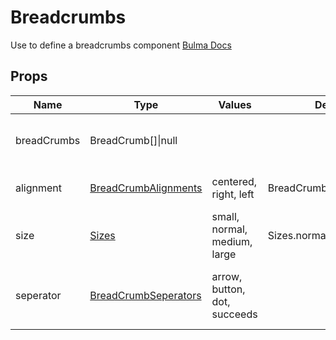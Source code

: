 # Breadcrumbs

Use to define a breadcrumbs component
[Bulma Docs](https://bulma.io/documentation/components/breadcrumb/)
## Props

| Name    | Type | Values | Default | Description |
| -------- | ------- | -------- | ------- | ------- |
| breadCrumbs | BreadCrumb\[\]\|null ||  | The breadcrumb entries to display|
| alignment | [BreadCrumbAlignments](../enums.md#BreadCrumbAlignments) |centered, right, left| BreadCrumbAlignments.left | The alignment to use|
| size | [Sizes](../enums.md#Sizes) |small, normal, medium, large| Sizes.normal | The size to use|
| seperator | [BreadCrumbSeperators](../enums.md#BreadCrumbSeperators) |arrow, button, dot, succeeds|  | The seperator to use between each entry|

